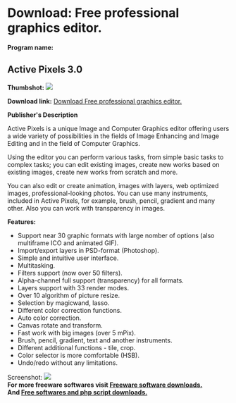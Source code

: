 # Download: Free professional graphics editor.

**Program name:**

## Active Pixels 3.0

  
**Thumbshot:** ![](http://www.freewarefiles.com/screenshot/activepixels2_md.jpg)   
  
**Download link:** [Download Free professional graphics editor.](http://freesoftwares.boysofts.com/Active-Pixels_program_37251.html)  
  


**Publisher's Description**  
  


Active Pixels is a unique Image and Computer Graphics editor offering users a wide variety of possibilities in the fields of Image Enhancing and Image Editing and in the field of Computer Graphics. 

Using the editor you can perform various tasks, from simple basic tasks to complex tasks; you can edit existing images, create new works based on existing images, create new works from scratch and more. 

You can also edit or create animation, images with layers, web optimized images, professional-looking photos. You can use many instruments, included in Active Pixels, for example, brush, pencil, gradient and many other. Also you can work with transparency in images.

**Features:**

  * Support near 30 graphic formats with large nomber of options (also multiframe ICO and animated GIF). 
  * Import/export layers in PSD-format (Photoshop). 
  * Simple and intuitive user interface. 
  * Multitasking. 
  * Filters support (now over 50 filters). 
  * Alpha-channel full support (transparency) for all formats. 
  * Layers support with 33 render modes. 
  * Over 10 algorithm of picture resize. 
  * Selection by magicwand, lasso. 
  * Different color correction functions. 
  * Auto color correction. 
  * Canvas rotate and transform. 
  * Fast work with big images (over 5 mPix). 
  * Brush, pencil, gradient, text and another instruments. 
  * Different additional functions - tile, crop. 
  * Color selector is more comfortable (HSB). 
  * Undo/redo without any limitations. 

  
  
Screenshot: ![](http://www.freewarefiles.com/screenshot/activepixels2.jpg)   
**For more freeware softwares visit [Freeware software downloads.](http://freesoftwares.boysofts.com/)**   
**And [Free softwares and php script downloads.](http://www.boysofts.com/)**
